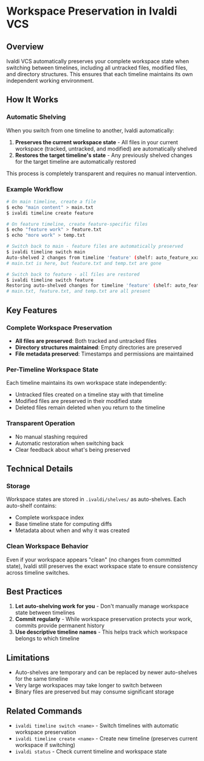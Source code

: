 # Workspace Preservation in Ivaldi VCS

## Overview

Ivaldi VCS automatically preserves your complete workspace state when switching between timelines, including all untracked files, modified files, and directory structures. This ensures that each timeline maintains its own independent working environment.

## How It Works

### Automatic Shelving

When you switch from one timeline to another, Ivaldi automatically:

1. **Preserves the current workspace state** - All files in your current workspace (tracked, untracked, and modified) are automatically shelved
2. **Restores the target timeline's state** - Any previously shelved changes for the target timeline are automatically restored

This process is completely transparent and requires no manual intervention.

### Example Workflow

```bash
# On main timeline, create a file
$ echo "main content" > main.txt
$ ivaldi timeline create feature

# On feature timeline, create feature-specific files
$ echo "feature work" > feature.txt
$ echo "more work" > temp.txt

# Switch back to main - feature files are automatically preserved
$ ivaldi timeline switch main
Auto-shelved 2 changes from timeline 'feature' (shelf: auto_feature_xxxxx)
# main.txt is here, but feature.txt and temp.txt are gone

# Switch back to feature - all files are restored
$ ivaldi timeline switch feature  
Restoring auto-shelved changes for timeline 'feature' (shelf: auto_feature_xxxxx)
# main.txt, feature.txt, and temp.txt are all present
```

## Key Features

### Complete Workspace Preservation

- **All files are preserved**: Both tracked and untracked files
- **Directory structures maintained**: Empty directories are preserved
- **File metadata preserved**: Timestamps and permissions are maintained

### Per-Timeline Workspace State

Each timeline maintains its own workspace state independently:
- Untracked files created on a timeline stay with that timeline
- Modified files are preserved in their modified state
- Deleted files remain deleted when you return to the timeline

### Transparent Operation

- No manual stashing required
- Automatic restoration when switching back
- Clear feedback about what's being preserved

## Technical Details

### Storage

Workspace states are stored in `.ivaldi/shelves/` as auto-shelves. Each auto-shelf contains:
- Complete workspace index
- Base timeline state for computing diffs
- Metadata about when and why it was created

### Clean Workspace Behavior

Even if your workspace appears "clean" (no changes from committed state), Ivaldi still preserves the exact workspace state to ensure consistency across timeline switches.

## Best Practices

1. **Let auto-shelving work for you** - Don't manually manage workspace state between timelines
2. **Commit regularly** - While workspace preservation protects your work, commits provide permanent history
3. **Use descriptive timeline names** - This helps track which workspace belongs to which timeline

## Limitations

- Auto-shelves are temporary and can be replaced by newer auto-shelves for the same timeline
- Very large workspaces may take longer to switch between
- Binary files are preserved but may consume significant storage

## Related Commands

- `ivaldi timeline switch <name>` - Switch timelines with automatic workspace preservation
- `ivaldi timeline create <name>` - Create new timeline (preserves current workspace if switching)
- `ivaldi status` - Check current timeline and workspace state